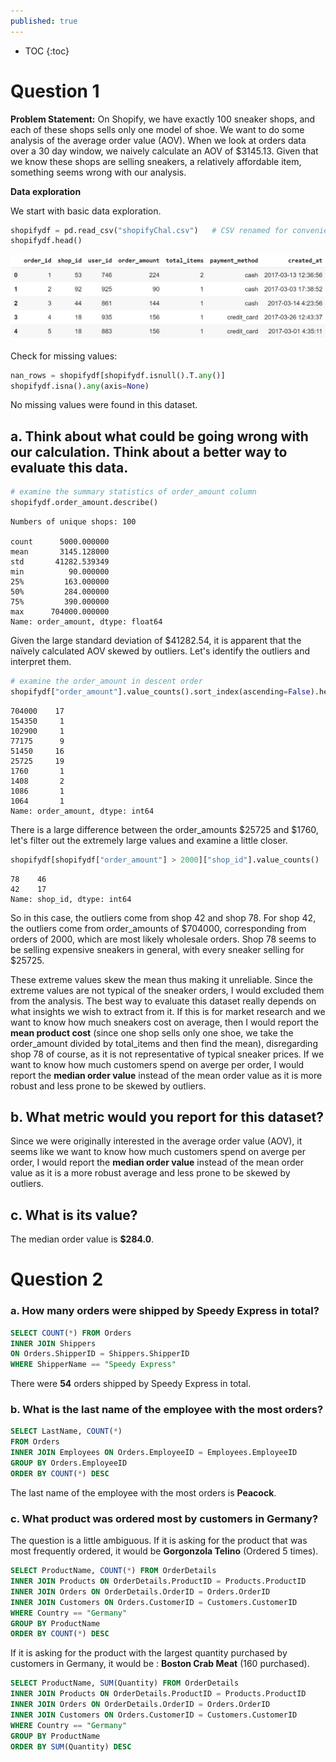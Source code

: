 ```yaml
---
published: true
---
```

* TOC
{:toc}
# Question 1 

**Problem Statement:** On Shopify, we have exactly 100 sneaker shops, and each of these shops sells only one model of shoe. We want to do some analysis of the average order value (AOV). When we look at orders data over a 30 day window, we naively calculate an AOV of $3145.13. Given that we know these shops are selling sneakers, a relatively affordable item, something seems wrong with our analysis. 

**Data exploration**

We start with basic data exploration.

```python
shopifydf = pd.read_csv("shopifyChal.csv")   # CSV renamed for convenience
shopifydf.head()
```

![1.png](https://github.com/YuchenWg/yuchenwg.github.io/raw/master/images/ShopifyChallenge/1.png)


Check for missing values:

```python
nan_rows = shopifydf[shopifydf.isnull().T.any()]
shopifydf.isna().any(axis=None)
```
No missing values were found in this dataset.

## a. Think about what could be going wrong with our calculation. Think about a better way to evaluate this data. 

```python
# examine the summary statistics of order_amount column
shopifydf.order_amount.describe()
```

    Numbers of unique shops: 100

    count      5000.000000
    mean       3145.128000
    std       41282.539349
    min          90.000000
    25%         163.000000
    50%         284.000000
    75%         390.000000
    max      704000.000000
    Name: order_amount, dtype: float64


Given the large standard deviation of $41282.54, it is apparent that the naïvely calculated AOV skewed by outliers. Let's identify the outliers and interpret them.

```python
# examine the order_amount in descent order
shopifydf["order_amount"].value_counts().sort_index(ascending=False).head(20)
```

    704000    17
    154350     1
    102900     1
    77175      9
    51450     16
    25725     19
    1760       1
    1408       2
    1086       1
    1064       1
    Name: order_amount, dtype: int64
    
There is a large difference between the order_amounts $25725 and $1760, let's filter out the extremely large values and examine a little closer.

```python
shopifydf[shopifydf["order_amount"] > 2000]["shop_id"].value_counts()
```

    78    46
    42    17
    Name: shop_id, dtype: int64
    
So in this case, the outliers come from shop 42 and shop 78. For shop 42, the outliers come from order_amounts of $704000, corresponding from orders of 2000, which are most likely wholesale orders. Shop 78 seems to be selling expensive sneakers in general, with every sneaker selling for $25725.

These extreme values skew the mean thus making it unreliable. Since the extreme values are not typical of the sneaker orders, I would excluded them from the analysis. The best way to evaluate this dataset really depends on what insights we wish to extract from it. If this is for market research and we want to know how much sneakers cost on average, then I would report the **mean product cost** (since one shop sells only one shoe, we take the order_amount divided by total_items and then find the mean), disregarding shop 78 of course, as it is not representative of typical sneaker prices. If we want to know how much customers spend on averge per order, I would report the **median order value** instead of the mean order value as it is more robust and less prone to be skewed by outliers.

## b. What metric would you report for this dataset?

Since we were originally interested in the average order value (AOV), it seems like we want to know how much customers spend on averge per order, I would report the **median order value** instead of the mean order value as it is a more robust average and less prone to be skewed by outliers.

## c. What is its value?

The median order value is **$284.0**.

# Question 2
### a. How many orders were shipped by Speedy Express in total?

```sql
SELECT COUNT(*) FROM Orders 
INNER JOIN Shippers 
ON Orders.ShipperID = Shippers.ShipperID
WHERE ShipperName == "Speedy Express"
```

There were **54** orders shipped by Speedy Express in total.


### b. What is the last name of the employee with the most orders?

```sql
SELECT LastName, COUNT(*) 
FROM Orders 
INNER JOIN Employees ON Orders.EmployeeID = Employees.EmployeeID
GROUP BY Orders.EmployeeID
ORDER BY COUNT(*) DESC
```

The last name of the employee with the most orders is **Peacock**.


### c. What product was ordered most by customers in Germany?

The question is a little ambiguous. If it is asking for the product that was most frequently ordered, it would be **Gorgonzola Telino** (Ordered 5 times).

```sql
SELECT ProductName, COUNT(*) FROM OrderDetails
INNER JOIN Products ON OrderDetails.ProductID = Products.ProductID
INNER JOIN Orders ON OrderDetails.OrderID = Orders.OrderID
INNER JOIN Customers ON Orders.CustomerID = Customers.CustomerID
WHERE Country == "Germany"
GROUP BY ProductName
ORDER BY COUNT(*) DESC
```

If it is asking for the product with the largest quantity purchased by customers in Germany, it would be : **Boston Crab Meat** (160 purchased).

```sql
SELECT ProductName, SUM(Quantity) FROM OrderDetails
INNER JOIN Products ON OrderDetails.ProductID = Products.ProductID
INNER JOIN Orders ON OrderDetails.OrderID = Orders.OrderID
INNER JOIN Customers ON Orders.CustomerID = Customers.CustomerID
WHERE Country == "Germany"
GROUP BY ProductName
ORDER BY SUM(Quantity) DESC
```
